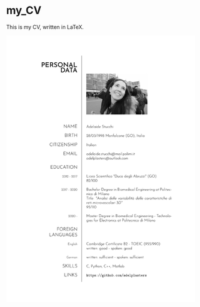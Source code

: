 # my_CV
This is my CV, written in LaTeX.
<p align="center">
  <img src="https://github.com/adelplasters/my_CV/blob/main/curriculum.pdf" width="700">
</p>
